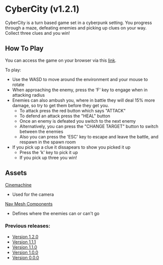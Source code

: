 # CyberCity (v1.2.1)
CyberCity is a turn based game set in a cyberpunk setting. You progress through a maze, defeating enemies and picking up clues on your way.
Collect three clues and you win!

## How To Play
You can access the game on your browser via this [link](https://aadamhuda.github.io/gameDevBuilds/v1.2.1/index.html).

To play:
- Use the WASD to move around the environment and your mouse to rotate
- When approaching the enemy, press the 'F' key to engage when in attacking radius
- Enemies can also  ambush you, where in battle they will deal 15% more damage, so try to get them before they get you.
  - To attack press the red button which says "ATTACK"
  - To defend an attack press the "HEAL" button
  - Once an enemy is defeated you switch to the next enemy
  - Alternatively, you can press the "CHANGE TARGET" button to switch between the enemies
  - Also you can press the 'ESC' key to escape and leave the battle, and respawn in the spawn room
- If you pick up a clue it dissapears to show you picked it up
  - Press the 'k' key to pick it up
  - If you pick up three you win!

## Assets
[Cinemachine](https://unity.com/unity/features/editor/art-and-design/cinemachine)
  - Used for the camera
 
[Nav Mesh Components](https://github.com/Unity-Technologies/NavMeshComponents)
  - Defines where the enemies can or can't go

### Previous releases:
- [Version 1.2.0](https://aadamhuda.github.io/gameDevBuilds/v1.2.0/index.html)
- [Version 1.1.1](https://aadamhuda.github.io/gameDevBuilds/v1.1.1/index.html)
- [Version 1.1.0](https://aadamhuda.github.io/gameDevBuilds/v1.1.0/index.html)
- [Version 1.0.0](https://aadamhuda.github.io/gameDevBuilds/v1.0.0/index.html)
- [Version 0.0.0](https://aadamhuda.github.io/gameDevBuilds/v0.0.0/index.html)
